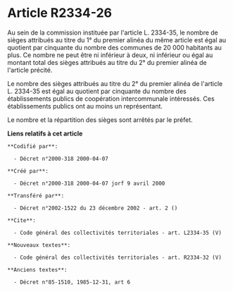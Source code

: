 # Article R2334-26

Au sein de la commission instituée par l'article L. 2334-35, le nombre de sièges attribués au titre du 1° du premier alinéa
du même article est égal au quotient par cinquante du nombre des communes de 20 000 habitants au plus. Ce nombre ne peut être
ni inférieur à deux, ni inférieur ou égal au montant total des sièges attribués au titre du 2° du premier alinéa de l'article
précité.

Le nombre des sièges attribués au titre du 2° du premier alinéa de l'article L. 2334-35 est égal au quotient par cinquante du
nombre des établissements publics de coopération intercommunale intéressés. Ces établissements publics ont au moins un
représentant.

Le nombre et la répartition des sièges sont arrêtés par le préfet.

**Liens relatifs à cet article**

	**Codifié par**:

	  - Décret n°2000-318 2000-04-07

	**Créé par**:

	  - Décret n°2000-318 2000-04-07 jorf 9 avril 2000

	**Transféré par**:

	  - Décret n°2002-1522 du 23 décembre 2002 - art. 2 ()

	**Cite**:

	  - Code général des collectivités territoriales - art. L2334-35 (V)

	**Nouveaux textes**:

	  - Code général des collectivités territoriales - art. R2334-32 (V)

	**Anciens textes**:

	  - Décret n°85-1510, 1985-12-31, art 6
